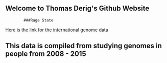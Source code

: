 ## Welcome to Thomas Derig's Github Website
            ###Rage State

[Here is the link for the international genome data](https://www.internationalgenome.org/data)

## This data is compiled from studying genomes in people from 2008 - 2015



